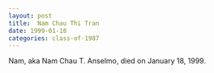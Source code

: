 ```yaml
---
layout: post
title:  Nam Chau Thi Tran
date: 1999-01-18
categories: class-of-1987
---
```


Nam, aka Nam Chau T. Anselmo, died on January 18, 1999.


